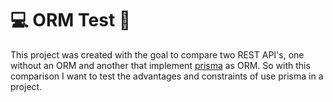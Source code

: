 # 💻 ORM Test 🤖

This project was created with the goal to compare two REST API's, one without an ORM and another that implement [prisma](https://www.prisma.io/) as ORM.
So with this comparison I want to test the advantages and constraints of use prisma in a project.

